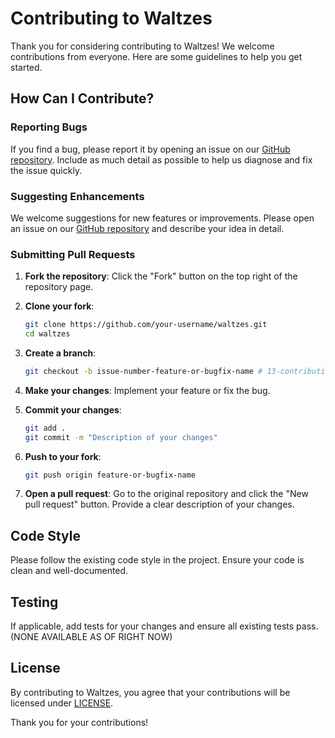 # Contributing to Waltzes

Thank you for considering contributing to Waltzes! We welcome contributions from everyone. Here are some guidelines to help you get started.

## How Can I Contribute?

### Reporting Bugs

If you find a bug, please report it by opening an issue on our [GitHub repository](https://github.com/UmairJibran/waltzes/issues). Include as much detail as possible to help us diagnose and fix the issue quickly.

### Suggesting Enhancements

We welcome suggestions for new features or improvements. Please open an issue on our [GitHub repository](https://github.com/UmairJibran/waltzes/issues) and describe your idea in detail.

### Submitting Pull Requests

1. **Fork the repository**: Click the "Fork" button on the top right of the repository page.

2. **Clone your fork**:

   ```sh
   git clone https://github.com/your-username/waltzes.git
   cd waltzes
   ```

3. **Create a branch**:

   ```sh
   git checkout -b issue-number-feature-or-bugfix-name # 13-contribution-guide OR 14-BUG-server-stops-unexpectedly
   ```

4. **Make your changes**: Implement your feature or fix the bug.

5. **Commit your changes**:

   ```sh
   git add .
   git commit -m "Description of your changes"
   ```

6. **Push to your fork**:

   ```sh
   git push origin feature-or-bugfix-name
   ```

7. **Open a pull request**: Go to the original repository and click the "New pull request" button. Provide a clear description of your changes.

## Code Style

Please follow the existing code style in the project. Ensure your code is clean and well-documented.

## Testing

If applicable, add tests for your changes and ensure all existing tests pass. (NONE AVAILABLE AS OF RIGHT NOW)

## License

By contributing to Waltzes, you agree that your contributions will be licensed under [LICENSE](LICENSE).

Thank you for your contributions!
